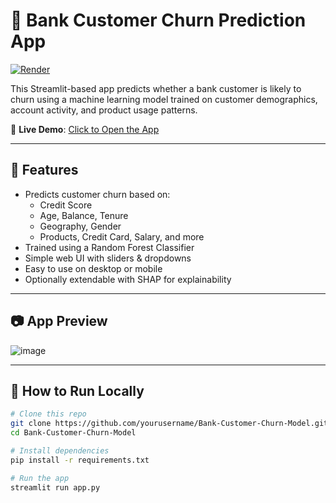 # 🏦 Bank Customer Churn Prediction App

[![Render](https://github.com/user-attachments/assets/b7acdc15-5a4c-48bd-9220-4a4a1b97be12)](https://bank-customer-churn-model.onrender.com)

This Streamlit-based app predicts whether a bank customer is likely to churn using a machine learning model trained on customer demographics, account activity, and product usage patterns.

🔗 **Live Demo**: [Click to Open the App](https://bank-customer-churn-model.onrender.com)

---

## 🧠 Features

- Predicts customer churn based on:
  - Credit Score
  - Age, Balance, Tenure
  - Geography, Gender
  - Products, Credit Card, Salary, and more
- Trained using a Random Forest Classifier
- Simple web UI with sliders & dropdowns
- Easy to use on desktop or mobile
- Optionally extendable with SHAP for explainability

---

## 📷 App Preview
![image](https://github.com/user-attachments/assets/0a3f64b8-2a0f-4371-b901-1ff45b54cf03)

---

## 🚀 How to Run Locally

```bash
# Clone this repo
git clone https://github.com/yourusername/Bank-Customer-Churn-Model.git
cd Bank-Customer-Churn-Model

# Install dependencies
pip install -r requirements.txt

# Run the app
streamlit run app.py
